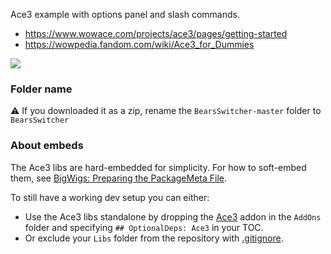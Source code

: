 Ace3 example with options panel and slash commands.
- https://www.wowace.com/projects/ace3/pages/getting-started
- https://wowpedia.fandom.com/wiki/Ace3_for_Dummies

![](https://github.com/ketho-wow/BearsSwitcher/raw/master/preview.png)

### Folder name
⚠️ If you downloaded it as a zip, rename the `BearsSwitcher-master` folder to `BearsSwitcher`

### About embeds
The Ace3 libs are hard-embedded for simplicity. For how to soft-embed them, see [BigWigs: Preparing the PackageMeta File](https://github.com/BigWigsMods/packager/wiki/Preparing-the-PackageMeta-File).

To still have a working dev setup you can either:
* Use the Ace3 libs standalone by dropping the [Ace3](https://www.wowace.com/projects/ace3) addon in the `AddOns` folder and specifying `## OptionalDeps: Ace3` in your TOC.
* Or exclude your `Libs` folder from the repository with [.gitignore](https://git-scm.com/docs/gitignore).
